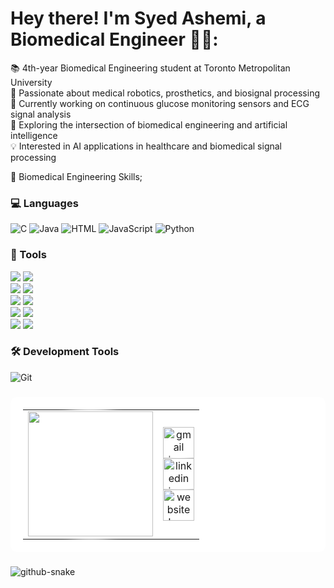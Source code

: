 # Hey there! I'm Syed Ashemi, a Biomedical Engineer 👋🏼:
📚 4th-year Biomedical Engineering student at Toronto Metropolitan University<br> 🧪 Passionate about medical robotics, prosthetics, and biosignal processing<br> 🔬 Currently working on continuous glucose monitoring sensors and ECG signal analysis<br> 🤖 Exploring the intersection of biomedical engineering and artificial intelligence<br> 💡 Interested in AI applications in healthcare and biomedical signal processing


🏥 Biomedical Engineering Skills;
### 💻 Languages
![C](https://img.shields.io/badge/c-%2300599C.svg?style=for-the-badge&logo=c&logoColor=white) 
![Java](https://img.shields.io/badge/java-%23ED8B00.svg?style=for-the-badge&logo=openjdk&logoColor=white)
![HTML](https://img.shields.io/badge/html-%23E34F26.svg?style=for-the-badge&logo=html5&logoColor=white)
![JavaScript](https://img.shields.io/badge/javascript-%23323330.svg?style=for-the-badge&logo=javascript&logoColor=%23F7DF1E) 
![Python](https://img.shields.io/badge/python-3670A0?style=for-the-badge&logo=python&logoColor=ffdd54) 

### 🧬 Tools
<div>
  <img src="https://img.shields.io/badge/Arduino-%23A32929.svg?style=for-the-badge&logo=arduino&logoColor=white" />
  <img src="https://img.shields.io/badge/ESP32-%23202C2A.svg?style=for-the-badge&logo=espressif&logoColor=white" />
</div>

<div>
  <img src="https://img.shields.io/badge/CoventorWare-%2363BDBE.svg?style=for-the-badge&logo=autodesk&logoColor=white" />
  <img src="https://img.shields.io/badge/MATLAB-%23E5B600.svg?style=for-the-badge&logo=matlab&logoColor=white" />
</div>

<div>
  <img src="https://img.shields.io/badge/SolidWorks-%233A5DFF.svg?style=for-the-badge&logo=solidworks&logoColor=white" />
  <img src="https://img.shields.io/badge/Microscope-%23B4C8D8.svg?style=for-the-badge&logoColor=black" />
</div>

<div>
  <img src="https://img.shields.io/badge/AutoCAD-%23F26A00.svg?style=for-the-badge&logo=autocad&logoColor=white" />
  <img src="https://img.shields.io/badge/MS_Office-%23D83B01.svg?style=for-the-badge&logo=microsoft-office&logoColor=white" />
</div>

<div>
  <img src="https://img.shields.io/badge/Multisim-%23004C77.svg?style=for-the-badge&logo=ni&logoColor=white" />
  <img src="https://img.shields.io/badge/Simulink-%23E40046.svg?style=for-the-badge&logo=mathworks&logoColor=white" />
</div>

### 🛠️ Development Tools
![Git](https://img.shields.io/badge/git-%23F05033.svg?style=for-the-badge&logo=git&logoColor=white) 


###

###
<div align="center">
</div>

<table align="center" style="background-color: white; border-radius: 10px; padding: 20px;">
  <tr>
    <td align="center" width="200">
      <!-- GIF with white outline using box-shadow -->
      <div style="display: inline-block; border-radius: 50%; box-shadow: 0 0 10px 5px white;">
        <img height="200" width="200" src="https://media1.giphy.com/media/v1.Y2lkPTc5MGI3NjExM28zZWJjYndkdjZjbGhjM3BnczVvc2dscms0b3ZmcGFzZTE2cXR2ZSZlcD12MV9pbnRlcm5hbF9naWZfYnlfaWQmY3Q9Zw/cJ4DbROV2e75u/giphy.gif" />
      </div>
    </td>
    <td align="center">
      <!-- Gmail with white outline using box-shadow -->
      <a href="mailto:syed.tam2016@gmail.com" target="_blank">
        <div style="display: inline-block; border-radius: 50%; box-shadow: 0 0 10px 5px white;">
          <img src="https://cdn-icons-png.flaticon.com/512/281/281769.png" height="50" alt="gmail logo" />
        </div>
      </a>
      <br>
      <!-- LinkedIn with white outline using box-shadow -->
      <a href="https://www.linkedin.com/in/syed-ashemi-423904226/" target="_blank">
        <div style="display: inline-block; border-radius: 50%; box-shadow: 0 0 10px 5px white;">
          <img src="https://cdn-icons-png.flaticon.com/512/174/174857.png" height="50" alt="linkedin logo" />
        </div>
      </a>
      <br>
      <!-- Website (World Wide Web) with white outline using box-shadow -->
      <a href="https://syedashemi.github.io/" target="_blank">
        <div style="display: inline-block; border-radius: 50%; box-shadow: 0 0 10px 5px white;">
          <img src="https://cdn-icons-png.flaticon.com/512/1927/1927746.png" height="50" alt="website logo" />
        </div>
      </a>
    </td>
  </tr>
</table>

###


<picture>
  <source media="(prefers-color-scheme: dark)" srcset="https://raw.githubusercontent.com/tobiasmeyhoefer/tobiasmeyhoefer/output/github-snake-dark.svg" />
  <source media="(prefers-color-scheme: light)" srcset="https://raw.githubusercontent.com/tobiasmeyhoefer/tobiasmeyhoefer/output/github-snake.svg" />
  <img alt="github-snake" src="https://raw.githubusercontent.com/tobiasmeyhoefer/tobiasmeyhoefer/output/github-snake.svg" />
</picture>
